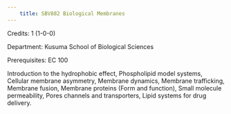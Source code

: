 ```yaml
---
    title: SBV882 Biological Membranes
---
```

Credits: 1 (1-0-0)

Department: Kusuma School of Biological Sciences

Prerequisites: EC 100

Introduction to the hydrophobic effect, Phospholipid model systems, Cellular membrane asymmetry, Membrane dynamics, Membrane trafficking, Membrane fusion, Membrane proteins (Form and function), Small molecule permeability, Pores channels and transporters, Lipid systems for drug delivery.